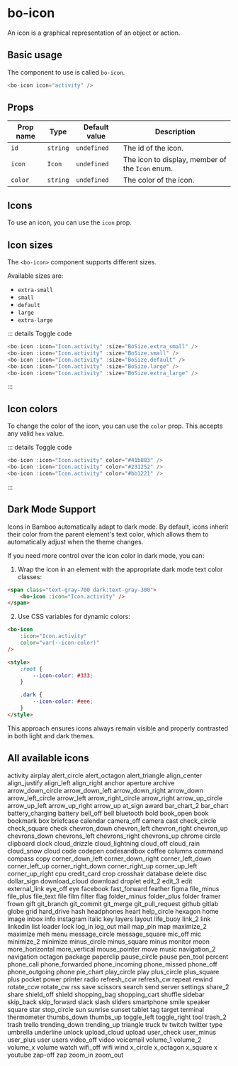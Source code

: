 <script setup>
import { BoIcon, Icon, icons } from '@/components/bo_icon';
import { BoSize } from '@/shared';
</script>

# bo-icon

An icon is a graphical representation of an object or action.

## Basic usage

The component to use is called `bo-icon`.

```js
<bo-icon icon="activity" />
```

## Props

| Prop name | Type     | Default value | Description                                     |
| --------- | -------- | ------------- | ----------------------------------------------- |
| `id`      | `string` | `undefined`   | The id of the icon.                             |
| `icon`    | `Icon`   | `undefined`   | The icon to display, member of the `Icon` enum. |
| `color`   | `string` | `undefined`   | The color of the icon.                          |

## Icons

To use an icon, you can use the `icon` prop.

<div class="flex flex-wrap gap-2">
    <bo-icon :icon="Icon.activity" />
</div>

## Icon sizes

The `<bo-icon>` component supports different sizes.

Available sizes are:

- `extra-small`
- `small`
- `default`
- `large`
- `extra-large`

<div class="flex gap-2">
  <bo-icon :icon="Icon.activity" :size="BoSize.extra_small" />
  <bo-icon :icon="Icon.activity" :size="BoSize.small" />
  <bo-icon :icon="Icon.activity" :size="BoSize.default" />
  <bo-icon :icon="Icon.activity" :size="BoSize.large" />
  <bo-icon :icon="Icon.activity" :size="BoSize.extra_large" />
</div>

::: details Toggle code

```js
<bo-icon :icon="Icon.activity" :size="BoSize.extra_small" />
<bo-icon :icon="Icon.activity" :size="BoSize.small" />
<bo-icon :icon="Icon.activity" :size="BoSize.default" />
<bo-icon :icon="Icon.activity" :size="BoSize.large" />
<bo-icon :icon="Icon.activity" :size="BoSize.extra_large" />
```

:::

## Icon colors

To change the color of the icon, you can use the `color` prop. This accepts any valid `hex` value.

<div class="flex gap-2">
  <bo-icon :icon="Icon.activity" color="#41b883" />
  <bo-icon :icon="Icon.activity" color="#231252" />
  <bo-icon :icon="Icon.activity" color="#bb1221" />
</div>

::: details Toggle code

```js
<bo-icon :icon="Icon.activity" color="#41b883" />
<bo-icon :icon="Icon.activity" color="#231252" />
<bo-icon :icon="Icon.activity" color="#bb1221" />
```

:::

## Dark Mode Support

Icons in Bamboo automatically adapt to dark mode. By default, icons inherit their color from the parent element's text color, which allows them to automatically adjust when the theme changes.

<div class="flex items-center gap-4 p-4 bg-white dark:bg-gray-800 rounded-md">
  <span class="text-black dark:text-white">
    <bo-icon :icon="Icon.activity" />
  </span>
  <span class="text-blue-600 dark:text-blue-400">
    <bo-icon :icon="Icon.bell" />
  </span>
  <span class="text-red-600 dark:text-red-400">
    <bo-icon :icon="Icon.alert_circle" />
  </span>
  <span class="text-green-600 dark:text-green-400">
    <bo-icon :icon="Icon.check_circle" />
  </span>
</div>

If you need more control over the icon color in dark mode, you can:

1. Wrap the icon in an element with the appropriate dark mode text color classes:

```html
<span class="text-gray-700 dark:text-gray-300">
	<bo-icon :icon="Icon.activity" />
</span>
```

2. Use CSS variables for dynamic colors:

```html
<bo-icon
	:icon="Icon.activity"
	color="var(--icon-color)"
/>

<style>
	:root {
		--icon-color: #333;
	}

	.dark {
		--icon-color: #eee;
	}
</style>
```

This approach ensures icons always remain visible and properly contrasted in both light and dark themes.

## All available icons

<div class="flex gap-2 flex-wrap">
  <span class="p-2 flex flex-col gap-2 items-center border rounded-lg"> 
    <bo-icon :icon="Icon.activity" />
    <label class="text-sm">activity</label>
  </span>
  <span class="p-2 flex flex-col gap-2 items-center border rounded-lg"> 
    <bo-icon :icon="Icon.airplay" />
    <label class="text-sm">airplay</label>
  </span>
  <span class="p-2 flex flex-col gap-2 items-center border rounded-lg"> 
    <bo-icon :icon="Icon.alert_circle" />
    <label class="text-sm">alert_circle</label>    
  </span>
  <span class="p-2 flex flex-col gap-2 items-center border rounded-lg"> 
    <bo-icon :icon="Icon.alert_octagon" />
    <label class="text-sm">alert_octagon</label>    
  </span>
  <span class="p-2 flex flex-col gap-2 items-center border rounded-lg"> 
    <bo-icon :icon="Icon.alert_triangle" />
    <label class="text-sm">alert_triangle</label>    
  </span>
  <span class="p-2 flex flex-col gap-2 items-center border rounded-lg"> 
    <bo-icon :icon="Icon.align_center" />
    <label class="text-sm">align_center</label>    
  </span>
  <span class="p-2 flex flex-col gap-2 items-center border rounded-lg"> 
    <bo-icon :icon="Icon.align_justify" />
    <label class="text-sm">align_justify</label>    
  </span>
  <span class="p-2 flex flex-col gap-2 items-center border rounded-lg"> 
    <bo-icon :icon="Icon.align_left" />
    <label class="text-sm">align_left</label>    
  </span>
  <span class="p-2 flex flex-col gap-2 items-center border rounded-lg"> 
    <bo-icon :icon="Icon.align_right" />
    <label class="text-sm">align_right</label>    
  </span>
  <span class="p-2 flex flex-col gap-2 items-center border rounded-lg"> 
    <bo-icon :icon="Icon.anchor" />
    <label class="text-sm">anchor</label>    
  </span>
  <span class="p-2 flex flex-col gap-2 items-center border rounded-lg"> 
    <bo-icon :icon="Icon.aperture" />
    <label class="text-sm">aperture</label>    
  </span>
  <span class="p-2 flex flex-col gap-2 items-center border rounded-lg"> 
    <bo-icon :icon="Icon.archive" />
    <label class="text-sm">archive</label>    
  </span>
  <span class="p-2 flex flex-col gap-2 items-center border rounded-lg"> 
    <bo-icon :icon="Icon.arrow_down_circle" />
    <label class="text-sm">arrow_down_circle</label>    
  </span>
  <span class="p-2 flex flex-col gap-2 items-center border rounded-lg"> 
    <bo-icon :icon="Icon.arrow_down_left" />
    <label class="text-sm">arrow_down_left</label>    
  </span>
  <span class="p-2 flex flex-col gap-2 items-center border rounded-lg"> 
    <bo-icon :icon="Icon.arrow_down_right" />
    <label class="text-sm">arrow_down_right</label>    
  </span>
  <span class="p-2 flex flex-col gap-2 items-center border rounded-lg"> 
    <bo-icon :icon="Icon.arrow_down" />
    <label class="text-sm">arrow_down</label>    
  </span>
  <span class="p-2 flex flex-col gap-2 items-center border rounded-lg"> 
    <bo-icon :icon="Icon.arrow_left_circle" />
    <label class="text-sm">arrow_left_circle</label>    
  </span>
  <span class="p-2 flex flex-col gap-2 items-center border rounded-lg"> 
    <bo-icon :icon="Icon.arrow_left" />
    <label class="text-sm">arrow_left</label>    
  </span>
  <span class="p-2 flex flex-col gap-2 items-center border rounded-lg"> 
    <bo-icon :icon="Icon.arrow_right_circle" />
    <label class="text-sm">arrow_right_circle</label>    
  </span>
  <span class="p-2 flex flex-col gap-2 items-center border rounded-lg"> 
    <bo-icon :icon="Icon.arrow_right" />
    <label class="text-sm">arrow_right</label>    
  </span>
  <span class="p-2 flex flex-col gap-2 items-center border rounded-lg"> 
    <bo-icon :icon="Icon.arrow_up_circle" />
    <label class="text-sm">arrow_up_circle</label>    
  </span>
  <span class="p-2 flex flex-col gap-2 items-center border rounded-lg"> 
    <bo-icon :icon="Icon.arrow_up_left" />
    <label class="text-sm">arrow_up_left</label>    
  </span>
  <span class="p-2 flex flex-col gap-2 items-center border rounded-lg"> 
    <bo-icon :icon="Icon.arrow_up_right" />
    <label class="text-sm">arrow_up_right</label>    
  </span>
  <span class="p-2 flex flex-col gap-2 items-center border rounded-lg"> 
    <bo-icon :icon="Icon.arrow_up" />
    <label class="text-sm">arrow_up</label>    
  </span>
  <span class="p-2 flex flex-col gap-2 items-center border rounded-lg"> 
    <bo-icon :icon="Icon.at_sign" />
    <label class="text-sm">at_sign</label>    
  </span>
  <span class="p-2 flex flex-col gap-2 items-center border rounded-lg"> 
    <bo-icon :icon="Icon.award" />
    <label class="text-sm">award</label>    
  </span>
  <span class="p-2 flex flex-col gap-2 items-center border rounded-lg"> 
    <bo-icon :icon="Icon.bar_chart_2" />
    <label class="text-sm">bar_chart_2</label>    
  </span>
  <span class="p-2 flex flex-col gap-2 items-center border rounded-lg"> 
    <bo-icon :icon="Icon.bar_chart" />
    <label class="text-sm">bar_chart</label>    
  </span>
  <span class="p-2 flex flex-col gap-2 items-center border rounded-lg"> 
    <bo-icon :icon="Icon.battery_charging" />
    <label class="text-sm">battery_charging</label>    
  </span>
  <span class="p-2 flex flex-col gap-2 items-center border rounded-lg"> 
    <bo-icon :icon="Icon.battery" />
    <label class="text-sm">battery</label>    
  </span>
  <span class="p-2 flex flex-col gap-2 items-center border rounded-lg"> 
    <bo-icon :icon="Icon.bell_off" />
    <label class="text-sm">bell_off</label>    
  </span>
  <span class="p-2 flex flex-col gap-2 items-center border rounded-lg"> 
    <bo-icon :icon="Icon.bell" />
    <label class="text-sm">bell</label>    
  </span>
  <span class="p-2 flex flex-col gap-2 items-center border rounded-lg"> 
    <bo-icon :icon="Icon.bluetooth" />
    <label class="text-sm">bluetooth</label>    
  </span>
  <span class="p-2 flex flex-col gap-2 items-center border rounded-lg"> 
    <bo-icon :icon="Icon.bold" />
    <label class="text-sm">bold</label>    
  </span>
  <span class="p-2 flex flex-col gap-2 items-center border rounded-lg"> 
    <bo-icon :icon="Icon.book_open" />
    <label class="text-sm">book_open</label>    
  </span>
  <span class="p-2 flex flex-col gap-2 items-center border rounded-lg"> 
    <bo-icon :icon="Icon.book" />
    <label class="text-sm">book</label>    
  </span>
  <span class="p-2 flex flex-col gap-2 items-center border rounded-lg"> 
    <bo-icon :icon="Icon.bookmark" />
    <label class="text-sm">bookmark</label>
  </span>
  <span class="p-2 flex flex-col gap-2 items-center border rounded-lg"> 
    <bo-icon :icon="Icon.box" />
    <label class="text-sm">box</label>    
  </span>
  <span class="p-2 flex flex-col gap-2 items-center border rounded-lg"> 
    <bo-icon :icon="Icon.briefcase" />
    <label class="text-sm">briefcase</label>    
  </span>
  <span class="p-2 flex flex-col gap-2 items-center border rounded-lg"> 
    <bo-icon :icon="Icon.calendar" />
    <label class="text-sm">calendar</label>    
  </span>
  <span class="p-2 flex flex-col gap-2 items-center border rounded-lg"> 
    <bo-icon :icon="Icon.camera_off" />
    <label class="text-sm">camera_off</label>    
  </span>
  <span class="p-2 flex flex-col gap-2 items-center border rounded-lg"> 
    <bo-icon :icon="Icon.camera" />
    <label class="text-sm">camera</label>    
  </span>
  <span class="p-2 flex flex-col gap-2 items-center border rounded-lg"> 
    <bo-icon :icon="Icon.cast" />
    <label class="text-sm">cast</label>    
  </span>
  <span class="p-2 flex flex-col gap-2 items-center border rounded-lg"> 
    <bo-icon :icon="Icon.check_circle" />
    <label class="text-sm">check_circle</label>    
  </span>
  <span class="p-2 flex flex-col gap-2 items-center border rounded-lg"> 
    <bo-icon :icon="Icon.check_square" />
    <label class="text-sm">check_square</label>    
  </span>
  <span class="p-2 flex flex-col gap-2 items-center border rounded-lg"> 
    <bo-icon :icon="Icon.check" />
    <label class="text-sm">check</label>    
  </span>
  <span class="p-2 flex flex-col gap-2 items-center border rounded-lg"> 
    <bo-icon :icon="Icon.chevron_down" />
    <label class="text-sm">chevron_down</label>    
  </span>
  <span class="p-2 flex flex-col gap-2 items-center border rounded-lg"> 
    <bo-icon :icon="Icon.chevron_left" />
    <label class="text-sm">chevron_left</label>    
  </span>
  <span class="p-2 flex flex-col gap-2 items-center border rounded-lg"> 
    <bo-icon :icon="Icon.chevron_right" />
    <label class="text-sm">chevron_right</label>    
  </span>
  <span class="p-2 flex flex-col gap-2 items-center border rounded-lg"> 
    <bo-icon :icon="Icon.chevron_up" />
    <label class="text-sm">chevron_up</label>    
  </span>
  <span class="p-2 flex flex-col gap-2 items-center border rounded-lg"> 
    <bo-icon :icon="Icon.chevrons_down" />
    <label class="text-sm">chevrons_down</label>    
  </span>
  <span class="p-2 flex flex-col gap-2 items-center border rounded-lg"> 
    <bo-icon :icon="Icon.chevrons_left" />
    <label class="text-sm">chevrons_left</label>    
  </span>
  <span class="p-2 flex flex-col gap-2 items-center border rounded-lg"> 
    <bo-icon :icon="Icon.chevrons_right" />
    <label class="text-sm">chevrons_right</label>    
  </span>
  <span class="p-2 flex flex-col gap-2 items-center border rounded-lg"> 
    <bo-icon :icon="Icon.chevrons_up" />
    <label class="text-sm">chevrons_up</label>    
  </span>
  <span class="p-2 flex flex-col gap-2 items-center border rounded-lg"> 
    <bo-icon :icon="Icon.chrome" />
    <label class="text-sm">chrome</label>    
  </span>
  <span class="p-2 flex flex-col gap-2 items-center border rounded-lg"> 
    <bo-icon :icon="Icon.circle" />
    <label class="text-sm">circle</label>    
  </span>
  <span class="p-2 flex flex-col gap-2 items-center border rounded-lg"> 
    <bo-icon :icon="Icon.clipboard" />
    <label class="text-sm">clipboard</label>    
  </span>
  <span class="p-2 flex flex-col gap-2 items-center border rounded-lg"> 
    <bo-icon :icon="Icon.clock" />
    <label class="text-sm">clock</label>    
  </span>
  <span class="p-2 flex flex-col gap-2 items-center border rounded-lg"> 
    <bo-icon :icon="Icon.cloud_drizzle" />
    <label class="text-sm">cloud_drizzle</label>    
  </span>
  <span class="p-2 flex flex-col gap-2 items-center border rounded-lg"> 
    <bo-icon :icon="Icon.cloud_lightning" />
    <label class="text-sm">cloud_lightning</label>    
  </span>
  <span class="p-2 flex flex-col gap-2 items-center border rounded-lg"> 
    <bo-icon :icon="Icon.cloud_off" />
    <label class="text-sm">cloud_off</label>    
  </span>
  <span class="p-2 flex flex-col gap-2 items-center border rounded-lg"> 
    <bo-icon :icon="Icon.cloud_rain" />
    <label class="text-sm">cloud_rain</label>    
  </span>
  <span class="p-2 flex flex-col gap-2 items-center border rounded-lg"> 
    <bo-icon :icon="Icon.cloud_snow" />
    <label class="text-sm">cloud_snow</label>    
  </span>
  <span class="p-2 flex flex-col gap-2 items-center border rounded-lg"> 
    <bo-icon :icon="Icon.cloud" />
    <label class="text-sm">cloud</label>    
  </span>
  <span class="p-2 flex flex-col gap-2 items-center border rounded-lg"> 
    <bo-icon :icon="Icon.code" />
    <label class="text-sm">code</label>    
  </span>
  <span class="p-2 flex flex-col gap-2 items-center border rounded-lg"> 
    <bo-icon :icon="Icon.codepen" />
    <label class="text-sm">codepen</label>    
  </span>
  <span class="p-2 flex flex-col gap-2 items-center border rounded-lg"> 
    <bo-icon :icon="Icon.codesandbox" />
    <label class="text-sm">codesandbox</label>    
  </span>
  <span class="p-2 flex flex-col gap-2 items-center border rounded-lg"> 
    <bo-icon :icon="Icon.coffee" />
    <label class="text-sm">coffee</label>    
  </span>
  <span class="p-2 flex flex-col gap-2 items-center border rounded-lg"> 
    <bo-icon :icon="Icon.columns" />
    <label class="text-sm">columns</label>    
  </span>
  <span class="p-2 flex flex-col gap-2 items-center border rounded-lg"> 
    <bo-icon :icon="Icon.command" />
    <label class="text-sm">command</label>    
  </span>
  <span class="p-2 flex flex-col gap-2 items-center border rounded-lg"> 
    <bo-icon :icon="Icon.compass" />
    <label class="text-sm">compass</label>    
  </span>
  <span class="p-2 flex flex-col gap-2 items-center border rounded-lg"> 
    <bo-icon :icon="Icon.copy" />
    <label class="text-sm">copy</label>    
  </span>
  <span class="p-2 flex flex-col gap-2 items-center border rounded-lg"> 
    <bo-icon :icon="Icon.corner_down_left" />
    <label class="text-sm">corner_down_left</label>    
  </span>
  <span class="p-2 flex flex-col gap-2 items-center border rounded-lg"> 
    <bo-icon :icon="Icon.corner_down_right" />
    <label class="text-sm">corner_down_right</label>    
  </span>
  <span class="p-2 flex flex-col gap-2 items-center border rounded-lg"> 
    <bo-icon :icon="Icon.corner_left_down" />
    <label class="text-sm">corner_left_down</label>    
  </span>
  <span class="p-2 flex flex-col gap-2 items-center border rounded-lg"> 
    <bo-icon :icon="Icon.corner_left_up" />
    <label class="text-sm">corner_left_up</label>    
  </span>
  <span class="p-2 flex flex-col gap-2 items-center border rounded-lg"> 
    <bo-icon :icon="Icon.corner_right_down" />
    <label class="text-sm">corner_right_down</label>    
  </span>
  <span class="p-2 flex flex-col gap-2 items-center border rounded-lg"> 
    <bo-icon :icon="Icon.corner_right_up" />
    <label class="text-sm">corner_right_up</label>    
  </span>
  <span class="p-2 flex flex-col gap-2 items-center border rounded-lg"> 
    <bo-icon :icon="Icon.corner_up_left" />
    <label class="text-sm">corner_up_left</label>    
  </span>
  <span class="p-2 flex flex-col gap-2 items-center border rounded-lg"> 
    <bo-icon :icon="Icon.corner_up_right" />
    <label class="text-sm">corner_up_right</label>    
  </span>
  <span class="p-2 flex flex-col gap-2 items-center border rounded-lg"> 
    <bo-icon :icon="Icon.cpu" />
    <label class="text-sm">cpu</label>    
  </span>
  <span class="p-2 flex flex-col gap-2 items-center border rounded-lg"> 
    <bo-icon :icon="Icon.credit_card" />
    <label class="text-sm">credit_card</label>    
  </span>
  <span class="p-2 flex flex-col gap-2 items-center border rounded-lg"> 
    <bo-icon :icon="Icon.crop" />
    <label class="text-sm">crop</label>    
  </span>
  <span class="p-2 flex flex-col gap-2 items-center border rounded-lg"> 
    <bo-icon :icon="Icon.crosshair" />
    <label class="text-sm">crosshair</label>    
  </span>
  <span class="p-2 flex flex-col gap-2 items-center border rounded-lg"> 
    <bo-icon :icon="Icon.database" />
    <label class="text-sm">database</label>    
  </span>
  <span class="p-2 flex flex-col gap-2 items-center border rounded-lg"> 
    <bo-icon :icon="Icon.delete" />
    <label class="text-sm">delete</label>    
  </span>
  <span class="p-2 flex flex-col gap-2 items-center border rounded-lg"> 
    <bo-icon :icon="Icon.disc" />
    <label class="text-sm">disc</label>    
  </span>
  <span class="p-2 flex flex-col gap-2 items-center border rounded-lg"> 
    <bo-icon :icon="Icon.dollar_sign" />
    <label class="text-sm">dollar_sign</label>    
  </span>
  <span class="p-2 flex flex-col gap-2 items-center border rounded-lg"> 
    <bo-icon :icon="Icon.download_cloud" />
    <label class="text-sm">download_cloud</label>    
  </span>
  <span class="p-2 flex flex-col gap-2 items-center border rounded-lg"> 
    <bo-icon :icon="Icon.download" />
    <label class="text-sm">download</label>    
  </span>
  <span class="p-2 flex flex-col gap-2 items-center border rounded-lg"> 
    <bo-icon :icon="Icon.droplet" />
    <label class="text-sm">droplet</label>    
  </span>
  <span class="p-2 flex flex-col gap-2 items-center border rounded-lg"> 
    <bo-icon :icon="Icon.edit_2" />
    <label class="text-sm">edit_2</label>    
  </span>
  <span class="p-2 flex flex-col gap-2 items-center border rounded-lg"> 
    <bo-icon :icon="Icon.edit_3" />
    <label class="text-sm">edit_3</label>    
  </span>
  <span class="p-2 flex flex-col gap-2 items-center border rounded-lg"> 
    <bo-icon :icon="Icon.edit" />
    <label class="text-sm">edit</label>    
  </span>
  <span class="p-2 flex flex-col gap-2 items-center border rounded-lg"> 
    <bo-icon :icon="Icon.external_link" />
    <label class="text-sm">external_link</label>    
  </span>
  <span class="p-2 flex flex-col gap-2 items-center border rounded-lg"> 
    <bo-icon :icon="Icon.eye_off" />
    <label class="text-sm">eye_off</label>    
  </span>
  <span class="p-2 flex flex-col gap-2 items-center border rounded-lg"> 
    <bo-icon :icon="Icon.eye" />
    <label class="text-sm">eye</label>    
  </span>
  <span class="p-2 flex flex-col gap-2 items-center border rounded-lg"> 
    <bo-icon :icon="Icon.facebook" />
    <label class="text-sm">facebook</label>    
  </span>
  <span class="p-2 flex flex-col gap-2 items-center border rounded-lg"> 
    <bo-icon :icon="Icon.fast_forward" />
    <label class="text-sm">fast_forward</label>    
  </span>
  <span class="p-2 flex flex-col gap-2 items-center border rounded-lg"> 
    <bo-icon :icon="Icon.feather" />
    <label class="text-sm">feather</label>    
  </span>
  <span class="p-2 flex flex-col gap-2 items-center border rounded-lg"> 
    <bo-icon :icon="Icon.figma" />
    <label class="text-sm">figma</label>    
  </span>
  <span class="p-2 flex flex-col gap-2 items-center border rounded-lg"> 
    <bo-icon :icon="Icon.file_minus" />
    <label class="text-sm">file_minus</label>    
  </span>
  <span class="p-2 flex flex-col gap-2 items-center border rounded-lg"> 
    <bo-icon :icon="Icon.file_plus" />
    <label class="text-sm">file_plus</label>    
  </span>
  <span class="p-2 flex flex-col gap-2 items-center border rounded-lg"> 
    <bo-icon :icon="Icon.file_text" />
    <label class="text-sm">file_text</label>    
  </span>
  <span class="p-2 flex flex-col gap-2 items-center border rounded-lg"> 
    <bo-icon :icon="Icon.file" />
    <label class="text-sm">file</label>    
  </span>
  <span class="p-2 flex flex-col gap-2 items-center border rounded-lg"> 
    <bo-icon :icon="Icon.film" />
    <label class="text-sm">film</label>    
  </span>
  <span class="p-2 flex flex-col gap-2 items-center border rounded-lg"> 
    <bo-icon :icon="Icon.filter" />
    <label class="text-sm">filter</label>    
  </span>
  <span class="p-2 flex flex-col gap-2 items-center border rounded-lg"> 
    <bo-icon :icon="Icon.flag" />
    <label class="text-sm">flag</label>    
  </span>
  <span class="p-2 flex flex-col gap-2 items-center border rounded-lg"> 
    <bo-icon :icon="Icon.folder_minus" />
    <label class="text-sm">folder_minus</label>    
  </span>
  <span class="p-2 flex flex-col gap-2 items-center border rounded-lg"> 
    <bo-icon :icon="Icon.folder_plus" />
    <label class="text-sm">folder_plus</label>    
  </span>
  <span class="p-2 flex flex-col gap-2 items-center border rounded-lg"> 
    <bo-icon :icon="Icon.folder" />
    <label class="text-sm">folder</label>    
  </span>
  <span class="p-2 flex flex-col gap-2 items-center border rounded-lg"> 
    <bo-icon :icon="Icon.framer" />
    <label class="text-sm">framer</label>    
  </span>
  <span class="p-2 flex flex-col gap-2 items-center border rounded-lg"> 
    <bo-icon :icon="Icon.frown" />
    <label class="text-sm">frown</label>    
  </span>
  <span class="p-2 flex flex-col gap-2 items-center border rounded-lg"> 
    <bo-icon :icon="Icon.gift" />
    <label class="text-sm">gift</label>    
  </span>
  <span class="p-2 flex flex-col gap-2 items-center border rounded-lg"> 
    <bo-icon :icon="Icon.git_branch" />
    <label class="text-sm">git_branch</label>    
  </span>
  <span class="p-2 flex flex-col gap-2 items-center border rounded-lg"> 
    <bo-icon :icon="Icon.git_commit" />
    <label class="text-sm">git_commit</label>    
  </span>
  <span class="p-2 flex flex-col gap-2 items-center border rounded-lg"> 
    <bo-icon :icon="Icon.git_merge" />
    <label class="text-sm">git_merge</label>    
  </span>
  <span class="p-2 flex flex-col gap-2 items-center border rounded-lg"> 
    <bo-icon :icon="Icon.git_pull_request" />
    <label class="text-sm">git_pull_request</label>    
  </span>
  <span class="p-2 flex flex-col gap-2 items-center border rounded-lg"> 
    <bo-icon :icon="Icon.github" />
    <label class="text-sm">github</label>    
  </span>
  <span class="p-2 flex flex-col gap-2 items-center border rounded-lg"> 
    <bo-icon :icon="Icon.gitlab" />
    <label class="text-sm">gitlab</label>    
  </span>
  <span class="p-2 flex flex-col gap-2 items-center border rounded-lg"> 
    <bo-icon :icon="Icon.globe" />
    <label class="text-sm">globe</label>    
  </span>
  <span class="p-2 flex flex-col gap-2 items-center border rounded-lg"> 
    <bo-icon :icon="Icon.grid" />
    <label class="text-sm">grid</label>    
  </span>
  <span class="p-2 flex flex-col gap-2 items-center border rounded-lg"> 
    <bo-icon :icon="Icon.hard_drive" />
    <label class="text-sm">hard_drive</label>    
  </span>
  <span class="p-2 flex flex-col gap-2 items-center border rounded-lg"> 
    <bo-icon :icon="Icon.hash" />
    <label class="text-sm">hash</label>    
  </span>
  <span class="p-2 flex flex-col gap-2 items-center border rounded-lg"> 
    <bo-icon :icon="Icon.headphones" />
    <label class="text-sm">headphones</label>    
  </span>
  <span class="p-2 flex flex-col gap-2 items-center border rounded-lg"> 
    <bo-icon :icon="Icon.heart" />
    <label class="text-sm">heart</label>    
  </span>
  <span class="p-2 flex flex-col gap-2 items-center border rounded-lg"> 
    <bo-icon :icon="Icon.help_circle" />
    <label class="text-sm">help_circle</label>    
  </span>
  <span class="p-2 flex flex-col gap-2 items-center border rounded-lg"> 
    <bo-icon :icon="Icon.hexagon" />
    <label class="text-sm">hexagon</label>    
  </span>
  <span class="p-2 flex flex-col gap-2 items-center border rounded-lg"> 
    <bo-icon :icon="Icon.home" />
    <label class="text-sm">home</label>    
  </span>
  <span class="p-2 flex flex-col gap-2 items-center border rounded-lg"> 
    <bo-icon :icon="Icon.image" />
    <label class="text-sm">image</label>    
  </span>
  <span class="p-2 flex flex-col gap-2 items-center border rounded-lg"> 
    <bo-icon :icon="Icon.inbox" />
    <label class="text-sm">inbox</label>    
  </span>
  <span class="p-2 flex flex-col gap-2 items-center border rounded-lg"> 
    <bo-icon :icon="Icon.info" />
    <label class="text-sm">info</label>    
  </span>
  <span class="p-2 flex flex-col gap-2 items-center border rounded-lg"> 
    <bo-icon :icon="Icon.instagram" />
    <label class="text-sm">instagram</label>    
  </span>
  <span class="p-2 flex flex-col gap-2 items-center border rounded-lg"> 
    <bo-icon :icon="Icon.italic" />
    <label class="text-sm">italic</label>    
  </span>
  <span class="p-2 flex flex-col gap-2 items-center border rounded-lg"> 
    <bo-icon :icon="Icon.key" />
    <label class="text-sm">key</label>    
  </span>
  <span class="p-2 flex flex-col gap-2 items-center border rounded-lg"> 
    <bo-icon :icon="Icon.layers" />
    <label class="text-sm">layers</label>    
  </span>
  <span class="p-2 flex flex-col gap-2 items-center border rounded-lg"> 
    <bo-icon :icon="Icon.layout" />
    <label class="text-sm">layout</label>    
  </span>
  <span class="p-2 flex flex-col gap-2 items-center border rounded-lg"> 
    <bo-icon :icon="Icon.life_buoy" />
    <label class="text-sm">life_buoy</label>    
  </span>
  <span class="p-2 flex flex-col gap-2 items-center border rounded-lg"> 
    <bo-icon :icon="Icon.link_2" />
    <label class="text-sm">link_2</label>    
  </span>
  <span class="p-2 flex flex-col gap-2 items-center border rounded-lg"> 
    <bo-icon :icon="Icon.link" />
    <label class="text-sm">link</label>    
  </span>
  <span class="p-2 flex flex-col gap-2 items-center border rounded-lg"> 
    <bo-icon :icon="Icon.linkedin" />
    <label class="text-sm">linkedin</label>    
  </span>
  <span class="p-2 flex flex-col gap-2 items-center border rounded-lg"> 
    <bo-icon :icon="Icon.list" />
    <label class="text-sm">list</label>    
  </span>
  <span class="p-2 flex flex-col gap-2 items-center border rounded-lg"> 
    <bo-icon :icon="Icon.loader" />
    <label class="text-sm">loader</label>    
  </span>
  <span class="p-2 flex flex-col gap-2 items-center border rounded-lg"> 
    <bo-icon :icon="Icon.lock" />
    <label class="text-sm">lock</label>    
  </span>
  <span class="p-2 flex flex-col gap-2 items-center border rounded-lg"> 
    <bo-icon :icon="Icon.log_in" />
    <label class="text-sm">log_in</label>    
  </span>
  <span class="p-2 flex flex-col gap-2 items-center border rounded-lg"> 
    <bo-icon :icon="Icon.log_out" />
    <label class="text-sm">log_out</label>    
  </span>
  <span class="p-2 flex flex-col gap-2 items-center border rounded-lg"> 
    <bo-icon :icon="Icon.mail" />
    <label class="text-sm">mail</label>    
  </span>
  <span class="p-2 flex flex-col gap-2 items-center border rounded-lg"> 
    <bo-icon :icon="Icon.map_pin" />
    <label class="text-sm">map_pin</label>    
  </span>
  <span class="p-2 flex flex-col gap-2 items-center border rounded-lg"> 
    <bo-icon :icon="Icon.map" />
    <label class="text-sm">map</label>    
  </span>
  <span class="p-2 flex flex-col gap-2 items-center border rounded-lg"> 
    <bo-icon :icon="Icon.maximize_2" />
    <label class="text-sm">maximize_2</label>    
  </span>
  <span class="p-2 flex flex-col gap-2 items-center border rounded-lg"> 
    <bo-icon :icon="Icon.maximize" />
    <label class="text-sm">maximize</label>    
  </span>
  <span class="p-2 flex flex-col gap-2 items-center border rounded-lg"> 
    <bo-icon :icon="Icon.meh" />
    <label class="text-sm">meh</label>    
  </span>
  <span class="p-2 flex flex-col gap-2 items-center border rounded-lg"> 
    <bo-icon :icon="Icon.menu" />
    <label class="text-sm">menu</label>    
  </span>
  <span class="p-2 flex flex-col gap-2 items-center border rounded-lg"> 
    <bo-icon :icon="Icon.message_circle" />
    <label class="text-sm">message_circle</label>    
  </span>
  <span class="p-2 flex flex-col gap-2 items-center border rounded-lg"> 
    <bo-icon :icon="Icon.message_square" />
    <label class="text-sm">message_square</label>    
  </span>
  <span class="p-2 flex flex-col gap-2 items-center border rounded-lg"> 
    <bo-icon :icon="Icon.mic_off" />
    <label class="text-sm">mic_off</label>    
  </span>
  <span class="p-2 flex flex-col gap-2 items-center border rounded-lg"> 
    <bo-icon :icon="Icon.mic" />
    <label class="text-sm">mic</label>    
  </span>
  <span class="p-2 flex flex-col gap-2 items-center border rounded-lg"> 
    <bo-icon :icon="Icon.minimize_2" />
    <label class="text-sm">minimize_2</label>    
  </span>
  <span class="p-2 flex flex-col gap-2 items-center border rounded-lg"> 
    <bo-icon :icon="Icon.minimize" />
    <label class="text-sm">minimize</label>    
  </span>
  <span class="p-2 flex flex-col gap-2 items-center border rounded-lg"> 
    <bo-icon :icon="Icon.minus_circle" />
    <label class="text-sm">minus_circle</label>    
  </span>
  <span class="p-2 flex flex-col gap-2 items-center border rounded-lg"> 
    <bo-icon :icon="Icon.minus_square" />
    <label class="text-sm">minus_square</label>    
  </span>
  <span class="p-2 flex flex-col gap-2 items-center border rounded-lg"> 
    <bo-icon :icon="Icon.minus" />
    <label class="text-sm">minus</label>    
  </span>
  <span class="p-2 flex flex-col gap-2 items-center border rounded-lg"> 
    <bo-icon :icon="Icon.monitor" />
    <label class="text-sm">monitor</label>    
  </span>
  <span class="p-2 flex flex-col gap-2 items-center border rounded-lg"> 
    <bo-icon :icon="Icon.moon" />
    <label class="text-sm">moon</label>    
  </span>
  <span class="p-2 flex flex-col gap-2 items-center border rounded-lg"> 
    <bo-icon :icon="Icon.more_horizontal" />
    <label class="text-sm">more_horizontal</label>    
  </span>
  <span class="p-2 flex flex-col gap-2 items-center border rounded-lg"> 
    <bo-icon :icon="Icon.more_vertical" />
    <label class="text-sm">more_vertical</label>    
  </span>
  <span class="p-2 flex flex-col gap-2 items-center border rounded-lg"> 
    <bo-icon :icon="Icon.mouse_pointer" />
    <label class="text-sm">mouse_pointer</label>    
  </span>
  <span class="p-2 flex flex-col gap-2 items-center border rounded-lg"> 
    <bo-icon :icon="Icon.move" />
    <label class="text-sm">move</label>    
  </span>
  <span class="p-2 flex flex-col gap-2 items-center border rounded-lg"> 
    <bo-icon :icon="Icon.music" />
    <label class="text-sm">music</label>    
  </span>
  <span class="p-2 flex flex-col gap-2 items-center border rounded-lg"> 
    <bo-icon :icon="Icon.navigation_2" />
    <label class="text-sm">navigation_2</label>    
  </span>
  <span class="p-2 flex flex-col gap-2 items-center border rounded-lg"> 
    <bo-icon :icon="Icon.navigation" />
    <label class="text-sm">navigation</label>    
  </span>
  <span class="p-2 flex flex-col gap-2 items-center border rounded-lg"> 
    <bo-icon :icon="Icon.octagon" />
    <label class="text-sm">octagon</label>    
  </span>
  <span class="p-2 flex flex-col gap-2 items-center border rounded-lg"> 
    <bo-icon :icon="Icon.package" />
    <label class="text-sm">package</label>    
  </span>
  <span class="p-2 flex flex-col gap-2 items-center border rounded-lg"> 
    <bo-icon :icon="Icon.paperclip" />
    <label class="text-sm">paperclip</label>    
  </span>
  <span class="p-2 flex flex-col gap-2 items-center border rounded-lg"> 
    <bo-icon :icon="Icon.pause_circle" />
    <label class="text-sm">pause_circle</label>    
  </span>
  <span class="p-2 flex flex-col gap-2 items-center border rounded-lg"> 
    <bo-icon :icon="Icon.pause" />
    <label class="text-sm">pause</label>    
  </span>
  <span class="p-2 flex flex-col gap-2 items-center border rounded-lg"> 
    <bo-icon :icon="Icon.pen_tool" />
    <label class="text-sm">pen_tool</label>    
  </span>
  <span class="p-2 flex flex-col gap-2 items-center border rounded-lg"> 
    <bo-icon :icon="Icon.percent" />
    <label class="text-sm">percent</label>    
  </span>
  <span class="p-2 flex flex-col gap-2 items-center border rounded-lg"> 
    <bo-icon :icon="Icon.phone_call" />
    <label class="text-sm">phone_call</label>    
  </span>
  <span class="p-2 flex flex-col gap-2 items-center border rounded-lg"> 
    <bo-icon :icon="Icon.phone_forwarded" />
    <label class="text-sm">phone_forwarded</label>    
  </span>
  <span class="p-2 flex flex-col gap-2 items-center border rounded-lg"> 
    <bo-icon :icon="Icon.phone_incoming" />
    <label class="text-sm">phone_incoming</label>    
  </span>
  <span class="p-2 flex flex-col gap-2 items-center border rounded-lg"> 
    <bo-icon :icon="Icon.phone_missed" />
    <label class="text-sm">phone_missed</label>    
  </span>
  <span class="p-2 flex flex-col gap-2 items-center border rounded-lg"> 
    <bo-icon :icon="Icon.phone_off" />
    <label class="text-sm">phone_off</label>    
  </span>
  <span class="p-2 flex flex-col gap-2 items-center border rounded-lg"> 
    <bo-icon :icon="Icon.phone_outgoing" />
    <label class="text-sm">phone_outgoing</label>    
  </span>
  <span class="p-2 flex flex-col gap-2 items-center border rounded-lg"> 
    <bo-icon :icon="Icon.phone" />
    <label class="text-sm">phone</label>    
  </span>
  <span class="p-2 flex flex-col gap-2 items-center border rounded-lg"> 
    <bo-icon :icon="Icon.pie_chart" />
    <label class="text-sm">pie_chart</label>    
  </span>
  <span class="p-2 flex flex-col gap-2 items-center border rounded-lg"> 
    <bo-icon :icon="Icon.play_circle" />
    <label class="text-sm">play_circle</label>    
  </span>
  <span class="p-2 flex flex-col gap-2 items-center border rounded-lg"> 
    <bo-icon :icon="Icon.play" />
    <label class="text-sm">play</label>    
  </span>
  <span class="p-2 flex flex-col gap-2 items-center border rounded-lg"> 
    <bo-icon :icon="Icon.plus_circle" />
    <label class="text-sm">plus_circle</label>    
  </span>
  <span class="p-2 flex flex-col gap-2 items-center border rounded-lg"> 
    <bo-icon :icon="Icon.plus_square" />
    <label class="text-sm">plus_square</label>    
  </span>
  <span class="p-2 flex flex-col gap-2 items-center border rounded-lg"> 
    <bo-icon :icon="Icon.plus" />
    <label class="text-sm">plus</label>    
  </span>
  <span class="p-2 flex flex-col gap-2 items-center border rounded-lg"> 
    <bo-icon :icon="Icon.pocket" />
    <label class="text-sm">pocket</label>    
  </span>
  <span class="p-2 flex flex-col gap-2 items-center border rounded-lg"> 
    <bo-icon :icon="Icon.power" />
    <label class="text-sm">power</label>    
  </span>
  <span class="p-2 flex flex-col gap-2 items-center border rounded-lg"> 
    <bo-icon :icon="Icon.printer" />
    <label class="text-sm">printer</label>    
  </span>
  <span class="p-2 flex flex-col gap-2 items-center border rounded-lg"> 
    <bo-icon :icon="Icon.radio" />
    <label class="text-sm">radio</label>    
  </span>
  <span class="p-2 flex flex-col gap-2 items-center border rounded-lg"> 
    <bo-icon :icon="Icon.refresh_ccw" />
    <label class="text-sm">refresh_ccw</label>    
  </span>
  <span class="p-2 flex flex-col gap-2 items-center border rounded-lg"> 
    <bo-icon :icon="Icon.refresh_cw" />
    <label class="text-sm">refresh_cw</label>    
  </span>
  <span class="p-2 flex flex-col gap-2 items-center border rounded-lg"> 
    <bo-icon :icon="Icon.repeat" />
    <label class="text-sm">repeat</label>    
  </span>
  <span class="p-2 flex flex-col gap-2 items-center border rounded-lg"> 
    <bo-icon :icon="Icon.rewind" />
    <label class="text-sm">rewind</label>    
  </span>
  <span class="p-2 flex flex-col gap-2 items-center border rounded-lg"> 
    <bo-icon :icon="Icon.rotate_ccw" />
    <label class="text-sm">rotate_ccw</label>    
  </span>
  <span class="p-2 flex flex-col gap-2 items-center border rounded-lg"> 
    <bo-icon :icon="Icon.rotate_cw" />
    <label class="text-sm">rotate_cw</label>    
  </span>
  <span class="p-2 flex flex-col gap-2 items-center border rounded-lg"> 
    <bo-icon :icon="Icon.rss" />
    <label class="text-sm">rss</label>    
  </span>
  <span class="p-2 flex flex-col gap-2 items-center border rounded-lg"> 
    <bo-icon :icon="Icon.save" />
    <label class="text-sm">save</label>    
  </span>
  <span class="p-2 flex flex-col gap-2 items-center border rounded-lg"> 
    <bo-icon :icon="Icon.scissors" />
    <label class="text-sm">scissors</label>    
  </span>
  <span class="p-2 flex flex-col gap-2 items-center border rounded-lg"> 
    <bo-icon :icon="Icon.search" />
    <label class="text-sm">search</label>    
  </span>
  <span class="p-2 flex flex-col gap-2 items-center border rounded-lg"> 
    <bo-icon :icon="Icon.send" />
    <label class="text-sm">send</label>    
  </span>
  <span class="p-2 flex flex-col gap-2 items-center border rounded-lg"> 
    <bo-icon :icon="Icon.server" />
    <label class="text-sm">server</label>    
  </span>
  <span class="p-2 flex flex-col gap-2 items-center border rounded-lg"> 
    <bo-icon :icon="Icon.settings" />
    <label class="text-sm">settings</label>    
  </span>
  <span class="p-2 flex flex-col gap-2 items-center border rounded-lg"> 
    <bo-icon :icon="Icon.share_2" />
    <label class="text-sm">share_2</label>    
  </span>
  <span class="p-2 flex flex-col gap-2 items-center border rounded-lg"> 
    <bo-icon :icon="Icon.share" />
    <label class="text-sm">share</label>    
  </span>
  <span class="p-2 flex flex-col gap-2 items-center border rounded-lg"> 
    <bo-icon :icon="Icon.shield_off" />
    <label class="text-sm">shield_off</label>    
  </span>
  <span class="p-2 flex flex-col gap-2 items-center border rounded-lg"> 
    <bo-icon :icon="Icon.shield" />
    <label class="text-sm">shield</label>    
  </span>
  <span class="p-2 flex flex-col gap-2 items-center border rounded-lg"> 
    <bo-icon :icon="Icon.shopping_bag" />
    <label class="text-sm">shopping_bag</label>    
  </span>
  <span class="p-2 flex flex-col gap-2 items-center border rounded-lg"> 
    <bo-icon :icon="Icon.shopping_cart" />
    <label class="text-sm">shopping_cart</label>    
  </span>
  <span class="p-2 flex flex-col gap-2 items-center border rounded-lg"> 
    <bo-icon :icon="Icon.shuffle" />
    <label class="text-sm">shuffle</label>    
  </span>
  <span class="p-2 flex flex-col gap-2 items-center border rounded-lg"> 
    <bo-icon :icon="Icon.sidebar" />
    <label class="text-sm">sidebar</label>    
  </span>
  <span class="p-2 flex flex-col gap-2 items-center border rounded-lg"> 
    <bo-icon :icon="Icon.skip_back" />
    <label class="text-sm">skip_back</label>    
  </span>
  <span class="p-2 flex flex-col gap-2 items-center border rounded-lg"> 
    <bo-icon :icon="Icon.skip_forward" />
    <label class="text-sm">skip_forward</label>    
  </span>
  <span class="p-2 flex flex-col gap-2 items-center border rounded-lg"> 
    <bo-icon :icon="Icon.slack" />
    <label class="text-sm">slack</label>    
  </span>
  <span class="p-2 flex flex-col gap-2 items-center border rounded-lg"> 
    <bo-icon :icon="Icon.slash" />
    <label class="text-sm">slash</label>    
  </span>
  <span class="p-2 flex flex-col gap-2 items-center border rounded-lg"> 
    <bo-icon :icon="Icon.sliders" />
    <label class="text-sm">sliders</label>    
  </span>
  <span class="p-2 flex flex-col gap-2 items-center border rounded-lg"> 
    <bo-icon :icon="Icon.smartphone" />
    <label class="text-sm">smartphone</label>    
  </span>
  <span class="p-2 flex flex-col gap-2 items-center border rounded-lg"> 
    <bo-icon :icon="Icon.smile" />
    <label class="text-sm">smile</label>    
  </span>
  <span class="p-2 flex flex-col gap-2 items-center border rounded-lg"> 
    <bo-icon :icon="Icon.speaker" />
    <label class="text-sm">speaker</label>    
  </span>
  <span class="p-2 flex flex-col gap-2 items-center border rounded-lg"> 
    <bo-icon :icon="Icon.square" />
    <label class="text-sm">square</label>    
  </span>
  <span class="p-2 flex flex-col gap-2 items-center border rounded-lg"> 
    <bo-icon :icon="Icon.star" />
    <label class="text-sm">star</label>    
  </span>
  <span class="p-2 flex flex-col gap-2 items-center border rounded-lg"> 
    <bo-icon :icon="Icon.stop_circle" />
    <label class="text-sm">stop_circle</label>
  </span>
  <span class="p-2 flex flex-col gap-2 items-center border rounded-lg"> 
    <bo-icon :icon="Icon.sun" />
    <label class="text-sm">sun</label>    
  </span>
  <span class="p-2 flex flex-col gap-2 items-center border rounded-lg"> 
    <bo-icon :icon="Icon.sunrise" />
    <label class="text-sm">sunrise</label>    
  </span>
  <span class="p-2 flex flex-col gap-2 items-center border rounded-lg"> 
    <bo-icon :icon="Icon.sunset" />
    <label class="text-sm">sunset</label>    
  </span>
  <span class="p-2 flex flex-col gap-2 items-center border rounded-lg"> 
    <bo-icon :icon="Icon.tablet" />
    <label class="text-sm">tablet</label>    
  </span>
  <span class="p-2 flex flex-col gap-2 items-center border rounded-lg"> 
    <bo-icon :icon="Icon.tag" />
    <label class="text-sm">tag</label>    
  </span>
  <span class="p-2 flex flex-col gap-2 items-center border rounded-lg"> 
    <bo-icon :icon="Icon.target" />
    <label class="text-sm">target</label>    
  </span>
  <span class="p-2 flex flex-col gap-2 items-center border rounded-lg"> 
    <bo-icon :icon="Icon.terminal" />
    <label class="text-sm">terminal</label>    
  </span>
  <span class="p-2 flex flex-col gap-2 items-center border rounded-lg"> 
    <bo-icon :icon="Icon.thermometer" />
    <label class="text-sm">thermometer</label>    
  </span>
  <span class="p-2 flex flex-col gap-2 items-center border rounded-lg"> 
    <bo-icon :icon="Icon.thumbs_down" />
    <label class="text-sm">thumbs_down</label>    
  </span>
  <span class="p-2 flex flex-col gap-2 items-center border rounded-lg"> 
    <bo-icon :icon="Icon.thumbs_up" />
    <label class="text-sm">thumbs_up</label>    
  </span>
  <span class="p-2 flex flex-col gap-2 items-center border rounded-lg"> 
    <bo-icon :icon="Icon.toggle_left" />
    <label class="text-sm">toggle_left</label>    
  </span>
  <span class="p-2 flex flex-col gap-2 items-center border rounded-lg"> 
    <bo-icon :icon="Icon.toggle_right" />
    <label class="text-sm">toggle_right</label>    
  </span>
  <span class="p-2 flex flex-col gap-2 items-center border rounded-lg"> 
    <bo-icon :icon="Icon.tool" />
    <label class="text-sm">tool</label>    
  </span>
  <span class="p-2 flex flex-col gap-2 items-center border rounded-lg"> 
    <bo-icon :icon="Icon.trash_2" />
    <label class="text-sm">trash_2</label>    
  </span>
  <span class="p-2 flex flex-col gap-2 items-center border rounded-lg"> 
    <bo-icon :icon="Icon.trash" />
    <label class="text-sm">trash</label>    
  </span>
  <span class="p-2 flex flex-col gap-2 items-center border rounded-lg"> 
    <bo-icon :icon="Icon.trello" />
    <label class="text-sm">trello</label>    
  </span>
  <span class="p-2 flex flex-col gap-2 items-center border rounded-lg"> 
    <bo-icon :icon="Icon.trending_down" />
    <label class="text-sm">trending_down</label>    
  </span>
  <span class="p-2 flex flex-col gap-2 items-center border rounded-lg"> 
    <bo-icon :icon="Icon.trending_up" />
    <label class="text-sm">trending_up</label>    
  </span>
  <span class="p-2 flex flex-col gap-2 items-center border rounded-lg"> 
    <bo-icon :icon="Icon.triangle" />
    <label class="text-sm">triangle</label>    
  </span>
  <span class="p-2 flex flex-col gap-2 items-center border rounded-lg"> 
    <bo-icon :icon="Icon.truck" />
    <label class="text-sm">truck</label>    
  </span>
  <span class="p-2 flex flex-col gap-2 items-center border rounded-lg"> 
    <bo-icon :icon="Icon.tv" />
    <label class="text-sm">tv</label>    
  </span>
  <span class="p-2 flex flex-col gap-2 items-center border rounded-lg"> 
    <bo-icon :icon="Icon.twitch" />
    <label class="text-sm">twitch</label>    
  </span>
  <span class="p-2 flex flex-col gap-2 items-center border rounded-lg"> 
    <bo-icon :icon="Icon.twitter" />
    <label class="text-sm">twitter</label>    
  </span>
  <span class="p-2 flex flex-col gap-2 items-center border rounded-lg"> 
    <bo-icon :icon="Icon.type" />
    <label class="text-sm">type</label>    
  </span>
  <span class="p-2 flex flex-col gap-2 items-center border rounded-lg"> 
    <bo-icon :icon="Icon.umbrella" />
    <label class="text-sm">umbrella</label>    
  </span>
  <span class="p-2 flex flex-col gap-2 items-center border rounded-lg"> 
    <bo-icon :icon="Icon.underline" />
    <label class="text-sm">underline</label>    
  </span>
  <span class="p-2 flex flex-col gap-2 items-center border rounded-lg"> 
    <bo-icon :icon="Icon.unlock" />
    <label class="text-sm">unlock</label>    
  </span>
  <span class="p-2 flex flex-col gap-2 items-center border rounded-lg"> 
    <bo-icon :icon="Icon.upload_cloud" />
    <label class="text-sm">upload_cloud</label>    
  </span>
  <span class="p-2 flex flex-col gap-2 items-center border rounded-lg"> 
    <bo-icon :icon="Icon.upload" />
    <label class="text-sm">upload</label>    
  </span>
  <span class="p-2 flex flex-col gap-2 items-center border rounded-lg"> 
    <bo-icon :icon="Icon.user_check" />
    <label class="text-sm">user_check</label>    
  </span>
  <span class="p-2 flex flex-col gap-2 items-center border rounded-lg"> 
    <bo-icon :icon="Icon.user_minus" />
    <label class="text-sm">user_minus</label>    
  </span>
  <span class="p-2 flex flex-col gap-2 items-center border rounded-lg"> 
    <bo-icon :icon="Icon.user_plus" />
    <label class="text-sm">user_plus</label>    
  </span>
  <span class="p-2 flex flex-col gap-2 items-center border rounded-lg"> 
    <bo-icon :icon="Icon.user" />
    <label class="text-sm">user</label>    
  </span>
  <span class="p-2 flex flex-col gap-2 items-center border rounded-lg"> 
    <bo-icon :icon="Icon.users" />
    <label class="text-sm">users</label>    
  </span>
  <span class="p-2 flex flex-col gap-2 items-center border rounded-lg"> 
    <bo-icon :icon="Icon.video_off" />
    <label class="text-sm">video_off</label>    
  </span>
  <span class="p-2 flex flex-col gap-2 items-center border rounded-lg"> 
    <bo-icon :icon="Icon.video" />
    <label class="text-sm">video</label>    
  </span>
  <span class="p-2 flex flex-col gap-2 items-center border rounded-lg"> 
    <bo-icon :icon="Icon.voicemail" />
    <label class="text-sm">voicemail</label>    
  </span>
  <span class="p-2 flex flex-col gap-2 items-center border rounded-lg"> 
    <bo-icon :icon="Icon.volume_1" />
    <label class="text-sm">volume_1</label>    
  </span>
  <span class="p-2 flex flex-col gap-2 items-center border rounded-lg"> 
    <bo-icon :icon="Icon.volume_2" />
    <label class="text-sm">volume_2</label>    
  </span>
  <span class="p-2 flex flex-col gap-2 items-center border rounded-lg"> 
    <bo-icon :icon="Icon.volume_x" />
    <label class="text-sm">volume_x</label>    
  </span>
  <span class="p-2 flex flex-col gap-2 items-center border rounded-lg"> 
    <bo-icon :icon="Icon.volume" />
    <label class="text-sm">volume</label>    
  </span>
  <span class="p-2 flex flex-col gap-2 items-center border rounded-lg"> 
    <bo-icon :icon="Icon.watch" />
    <label class="text-sm">watch</label>    
  </span>
  <span class="p-2 flex flex-col gap-2 items-center border rounded-lg"> 
    <bo-icon :icon="Icon.wifi_off" />
    <label class="text-sm">wifi_off</label>    
  </span>
  <span class="p-2 flex flex-col gap-2 items-center border rounded-lg"> 
    <bo-icon :icon="Icon.wifi" />
    <label class="text-sm">wifi</label>    
  </span>
  <span class="p-2 flex flex-col gap-2 items-center border rounded-lg"> 
    <bo-icon :icon="Icon.wind" />
    <label class="text-sm">wind</label>    
  </span>
  <span class="p-2 flex flex-col gap-2 items-center border rounded-lg"> 
    <bo-icon :icon="Icon.x_circle" />
    <label class="text-sm">x_circle</label>    
  </span>
  <span class="p-2 flex flex-col gap-2 items-center border rounded-lg"> 
    <bo-icon :icon="Icon.x_octagon" />
    <label class="text-sm">x_octagon</label>    
  </span>
  <span class="p-2 flex flex-col gap-2 items-center border rounded-lg"> 
    <bo-icon :icon="Icon.x_square" />
    <label class="text-sm">x_square</label>    
  </span>
  <span class="p-2 flex flex-col gap-2 items-center border rounded-lg"> 
    <bo-icon :icon="Icon.x" />
    <label class="text-sm">x</label>    
  </span>
  <span class="p-2 flex flex-col gap-2 items-center border rounded-lg"> 
    <bo-icon :icon="Icon.youtube" />
    <label class="text-sm">youtube</label>    
  </span>
  <span class="p-2 flex flex-col gap-2 items-center border rounded-lg"> 
    <bo-icon :icon="Icon.zap-off" />
    <label class="text-sm">zap-off</label>
  </span>
  <span class="p-2 flex flex-col gap-2 items-center border rounded-lg"> 
    <bo-icon :icon="Icon.zap" />
    <label class="text-sm">zap</label>
  </span>
  <span class="p-2 flex flex-col gap-2 items-center border rounded-lg"> 
    <bo-icon :icon="Icon.zoom_in" />
    <label class="text-sm">zoom_in</label>
  </span>
  <span class="p-2 flex flex-col gap-2 items-center border rounded-lg"> 
    <bo-icon :icon="Icon.zoom_out" />
    <label class="text-sm">zoom_out</label>
  </span>
</div>
